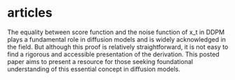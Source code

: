 # articles

The equality between score function and the noise function of x_t in DDPM plays a fundamental role in diffusion models and is widely acknowledged in the field. But although this proof is relatively straightforward, it is not easy to find a rigorous and accessible presentation of the derivation. This posted paper aims to present a resource for those seeking foundational understanding of this essential concept in diffusion models.

